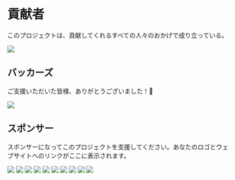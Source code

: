 <!-- # Contributors -->
# 貢献者

<!-- This project exists thanks to all the people who contribute. -->
このプロジェクトは、貢献してくれるすべての人々のおかげで成り立っている。

<a href="https://github.com/nannou-org/nannou/graphs/contributors"><img src="https://opencollective.com/nannou/contributors.svg?width=890&button=false" /></a>


<!-- ## Backers -->
## バッカーズ

<!-- Thank you to all our backers! 🙏  -->
ご支援いただいた皆様、ありがとうございました！🙏

<a href="https://opencollective.com/nannou#backers" target="_blank"><img src="https://opencollective.com/nannou/backers.svg?width=890"></a>

<!-- ## Sponsors÷ -->
## スポンサー

<!-- Support this project by becoming a sponsor. Your logo will show up here with a link to your website. -->
スポンサーになってこのプロジェクトを支援してください。あなたのロゴとウェブサイトへのリンクがここに表示されます。

<a href="https://opencollective.com/nannou/sponsor/0/website" target="_blank"><img src="https://opencollective.com/nannou/sponsor/0/avatar.svg"></a>
<a href="https://opencollective.com/nannou/sponsor/1/website" target="_blank"><img src="https://opencollective.com/nannou/sponsor/1/avatar.svg"></a>
<a href="https://opencollective.com/nannou/sponsor/2/website" target="_blank"><img src="https://opencollective.com/nannou/sponsor/2/avatar.svg"></a>
<a href="https://opencollective.com/nannou/sponsor/3/website" target="_blank"><img src="https://opencollective.com/nannou/sponsor/3/avatar.svg"></a>
<a href="https://opencollective.com/nannou/sponsor/4/website" target="_blank"><img src="https://opencollective.com/nannou/sponsor/4/avatar.svg"></a>
<a href="https://opencollective.com/nannou/sponsor/5/website" target="_blank"><img src="https://opencollective.com/nannou/sponsor/5/avatar.svg"></a>
<a href="https://opencollective.com/nannou/sponsor/6/website" target="_blank"><img src="https://opencollective.com/nannou/sponsor/6/avatar.svg"></a>
<a href="https://opencollective.com/nannou/sponsor/7/website" target="_blank"><img src="https://opencollective.com/nannou/sponsor/7/avatar.svg"></a>
<a href="https://opencollective.com/nannou/sponsor/8/website" target="_blank"><img src="https://opencollective.com/nannou/sponsor/8/avatar.svg"></a>
<a href="https://opencollective.com/nannou/sponsor/9/website" target="_blank"><img src="https://opencollective.com/nannou/sponsor/9/avatar.svg"></a>
